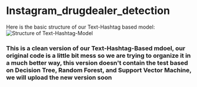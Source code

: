# Instagram_drugdealer_detection

Here is the basic structure of our Text-Hashtag based model:
![Structure of Text-Hashtag-Model](https://octodex.github.com/images/yaktocat.png)

### This is a clean version of our Text-Hashtag-Based mdoel, our original code is a little bit mess so we are trying to organize it in a much better way, this version doesn't contain the test based on Decision Tree, Random Forest, and Support Vector Machine, we will upload the new version soon
